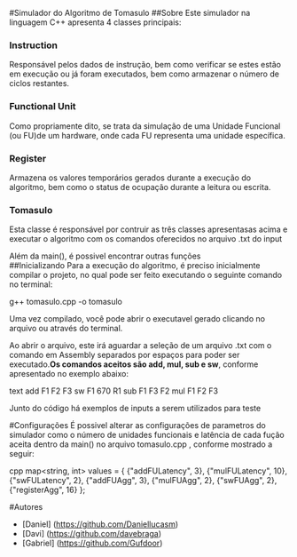 #Simulador do Algoritmo de Tomasulo
##Sobre
Este simulador na linguagem C++ apresenta 4 classes principais:
### Instruction
Responsável pelos dados de instrução, bem como verificar se estes estão em execução ou já foram executados, bem como armazenar o número de ciclos restantes.
### Functional Unit
Como propriamente dito, se trata da simulação de uma Unidade Funcional (ou FU)de um hardware, onde cada FU representa uma unidade específica.
### Register
Armazena os valores temporários gerados durante a execução do algoritmo, bem como o status de ocupação durante a leitura ou escrita.
### Tomasulo
Esta classe é responsável por contruir as três classes apresentasas acima e executar o algoritmo com os comandos oferecidos no arquivo .txt do input

Além da main(), é possivel encontrar outras funções  
##Inicializando
Para a execução do algoritmo, é preciso inicialmente compilar o projeto, no qual pode ser feito executando o seguinte comando no terminal:

g++ tomasulo.cpp -o tomasulo 

Uma vez compilado, você pode abrir o executavel gerado clicando no arquivo ou através do terminal.

Ao abrir o arquivo, este irá aguardar a seleção de um arquivo .txt com o comando em Assembly separados por espaços para poder ser executado.**Os comandos aceitos são add, mul, sub e sw**, conforme apresentado no exemplo abaixo:

text 
add F1 F2 F3
sw F1 670 R1
sub F1 F3 F2
mul F1 F2 F3

Junto do código há exemplos de inputs a serem utilizados para teste

#Configurações
É possivel alterar as configurações de parametros do simulador como o número de unidades funcionais e latência de cada fução aceita dentro da main() no arquivo tomasulo.cpp , conforme mostrado a seguir:

cpp 
   map<string, int> values = {
        {"addFULatency", 3},
        {"mulFULatency", 10},
        {"swFULatency", 2},
        {"addFUAgg", 3},
        {"mulFUAgg", 2},
        {"swFUAgg", 2},
        {"registerAgg", 16}
    };


#Autores

- [Daniel] (https://github.com/Daniellucasm)
- [Davi] (https://github.com/davebraga)
- [Gabriel] (https://github.com/Gufdoor)